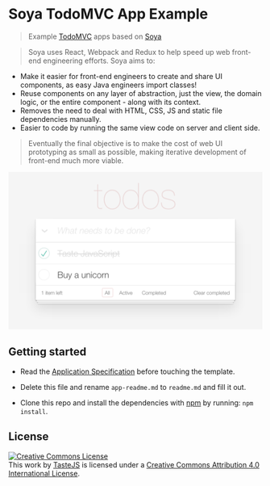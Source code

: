 # Soya TodoMVC App Example

> Example [TodoMVC](http://todomvc.com) apps based on [Soya](https://github.com/traveloka/soya)

> Soya uses React, Webpack and Redux to help speed up web front-end engineering efforts. Soya aims to:
* Make it easier for front-end engineers to create and share UI components, as easy Java engineers import classes!
* Reuse components on any layer of abstraction, just the view, the domain logic, or the entire component - along with its context.
* Removes the need to deal with HTML, CSS, JS and static file dependencies manually.
* Easier to code by running the same view code on server and client side.

> Eventually the final objective is to make the cost of web UI prototyping as small as possible, making iterative development of front-end much more viable.

![](https://github.com/tastejs/todomvc-app-css/raw/master/screenshot.png)


## Getting started

- Read the [Application Specification](https://github.com/tastejs/todomvc/blob/master/app-spec.md) before touching the template.

- Delete this file and rename `app-readme.md` to `readme.md` and fill it out.

- Clone this repo and install the dependencies with [npm](https://npmjs.com) by running: `npm install`.


## License

<a rel="license" href="http://creativecommons.org/licenses/by/4.0/deed.en_US"><img alt="Creative Commons License" style="border-width:0" src="http://i.creativecommons.org/l/by/4.0/80x15.png" /></a><br />This <span xmlns:dct="http://purl.org/dc/terms/" href="http://purl.org/dc/dcmitype/InteractiveResource" rel="dct:type">work</span> by <a xmlns:cc="http://creativecommons.org/ns#" href="http://sindresorhus.com" property="cc:attributionName" rel="cc:attributionURL">TasteJS</a> is licensed under a <a rel="license" href="http://creativecommons.org/licenses/by/4.0/deed.en_US">Creative Commons Attribution 4.0 International License</a>.
